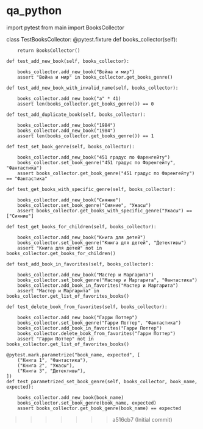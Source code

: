 # qa_python
import pytest
from main import BooksCollector 

class TestBooksCollector:
    @pytest.fixture
    def books_collector(self):
        
        return BooksCollector()

    def test_add_new_book(self, books_collector):
        
        books_collector.add_new_book("Война и мир")
        assert "Война и мир" in books_collector.get_books_genre()

    def test_add_new_book_with_invalid_name(self, books_collector):
        
        books_collector.add_new_book("a" * 41)
        assert len(books_collector.get_books_genre()) == 0

    def test_add_duplicate_book(self, books_collector):
        
        books_collector.add_new_book("1984")
        books_collector.add_new_book("1984")  
        assert len(books_collector.get_books_genre()) == 1

    def test_set_book_genre(self, books_collector):
        
        books_collector.add_new_book("451 градус по Фаренгейту")
        books_collector.set_book_genre("451 градус по Фаренгейту", "Фантастика")
        assert books_collector.get_book_genre("451 градус по Фаренгейту") == "Фантастика"

    def test_get_books_with_specific_genre(self, books_collector):
        
        books_collector.add_new_book("Сияние")
        books_collector.set_book_genre("Сияние", "Ужасы")
        assert books_collector.get_books_with_specific_genre("Ужасы") == ["Сияние"]

    def test_get_books_for_children(self, books_collector):
        
        books_collector.add_new_book("Книга для детей")
        books_collector.set_book_genre("Книга для детей", "Детективы")
        assert "Книга для детей" not in books_collector.get_books_for_children()

    def test_add_book_in_favorites(self, books_collector):
        
        books_collector.add_new_book("Мастер и Маргарита")
        books_collector.set_book_genre("Мастер и Маргарита", "Фантастика")
        books_collector.add_book_in_favorites("Мастер и Маргарита")
        assert "Мастер и Маргарита" in books_collector.get_list_of_favorites_books()

    def test_delete_book_from_favorites(self, books_collector):
        
        books_collector.add_new_book("Гарри Поттер")
        books_collector.set_book_genre("Гарри Поттер", "Фантастика")
        books_collector.add_book_in_favorites("Гарри Поттер")
        books_collector.delete_book_from_favorites("Гарри Поттер")
        assert "Гарри Поттер" not in books_collector.get_list_of_favorites_books()

    @pytest.mark.parametrize("book_name, expected", [
        ("Книга 1", "Фантастика"),
        ("Книга 2", "Ужасы"),
        ("Книга 3", "Детективы"),
    ])
    def test_parametrized_set_book_genre(self, books_collector, book_name, expected):
        
        books_collector.add_new_book(book_name)
        books_collector.set_book_genre(book_name, expected)
        assert books_collector.get_book_genre(book_name) == expected
>>>>>>> a516cb7 (Initial commit)
